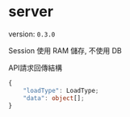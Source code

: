 # server

version: `0.3.0`  

Session 使用 RAM 儲存, 不使用 DB  

API請求回傳結構
```ts
{
    "loadType": LoadType;
    "data": object[];
}
```